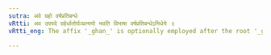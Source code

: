 ```yaml
---
sutra: अवे ग्रहो वर्षप्रतिबन्धे
vRtti: अव उपपदे ग्रहेर्धातोर्घञ्प्रत्ययो भवति विभाषा वर्षप्रतिबन्धेऽभिधेये ॥
vRtti_eng: The affix '_ghan_' is optionally employed after the root '_grah_', when the word '_ava_' is in composition, the sense being witholding of rain.

---
```

